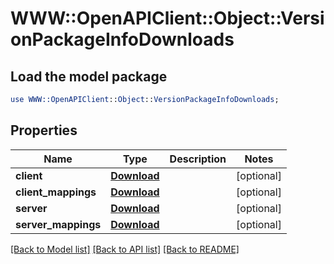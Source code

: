 # WWW::OpenAPIClient::Object::VersionPackageInfoDownloads

## Load the model package
```perl
use WWW::OpenAPIClient::Object::VersionPackageInfoDownloads;
```

## Properties
Name | Type | Description | Notes
------------ | ------------- | ------------- | -------------
**client** | [**Download**](Download.md) |  | [optional] 
**client_mappings** | [**Download**](Download.md) |  | [optional] 
**server** | [**Download**](Download.md) |  | [optional] 
**server_mappings** | [**Download**](Download.md) |  | [optional] 

[[Back to Model list]](../README.md#documentation-for-models) [[Back to API list]](../README.md#documentation-for-api-endpoints) [[Back to README]](../README.md)


